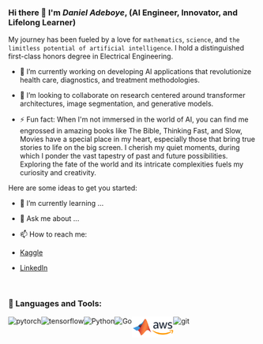 ### Hi there 👋 I'm _Daniel Adeboye_, (AI Engineer, Innovator, and Lifelong Learner)

My journey has been fueled by a love for `mathematics`, `science`, and `the limitless potential of artificial intelligence`. I hold a distinguished first-class honors degree in Electrical Engineering.

- 🔭 I’m currently working on developing AI applications that revolutionize health care, diagnostics, and treatment methodologies.
- 👯 I’m looking to collaborate on research centered around transformer architectures, image segmentation, and generative models.

- ⚡ Fun fact: When I'm not immersed in the world of AI, you can find me engrossed in amazing books like The Bible, Thinking Fast, and Slow, 
Movies have a special place in my heart, especially those that bring true stories to life on the big screen.
I cherish my quiet moments, during which I ponder the vast tapestry of past and future possibilities. Exploring the fate of the world and its intricate complexities fuels my curiosity and creativity. 

Here are some ideas to get you started:


- 🌱 I’m currently learning ...


- 💬 Ask me about ...
  
- 📫 How to reach me:
- [Kaggle](https://www.kaggle.com/oluwadaunsidaniel)
- [LinkedIn](https://www.linkedin.com/in/daniel-adeboye)

<br>

### 🔨 Languages and Tools:
<a href="https://pytorch.org/" target="_blank"> <img align="left" src="https://raw.githubusercontent.com/rahul-jha98/github_readme_icons/main/language_and_tools/square/pytorch/pytorch.svg" alt="pytorch" height="42px"/> </a> 
<a href="https://www.tensorflow.org" target="_blank"> <img align="left" src="https://raw.githubusercontent.com/rahul-jha98/github_readme_icons/main/language_and_tools/square/tensorflow/tensorflow.svg" alt="tensorflow" height="42px"/> </a> 
<a href="https://www.python.org" target="_blank"><img align="left" alt="Python" height ="42px" src="https://raw.githubusercontent.com/rahul-jha98/github_readme_icons/main/language_and_tools/square/python/python.svg"></a>

<a href="https://go.dev" target="_blank"><img align="left" alt="Go" height ="42px" src="https://go.dev/blog/go-brand/Go-Logo/SVG/Go-Logo_Blue.svg"></a>
<a href="https://www.mathworks.com/products/matlab.html" target="_blank"><img align="left" alt="Go" height ="42px" src="https://github.com/daunsid/daunsid/blob/master/matlab-svgrepo-com.svg"></a>


<a href="https://portal.azure.com/" target="_blank"><img align="left" alt="Go" height ="42px" src="https://github.com/daunsid/daunsid/blob/master/aws-svgrepo-com.svg"></a>
<a href="https://git-scm.com/" target="_blank"> <img src="https://raw.githubusercontent.com/rahul-jha98/github_readme_icons/main/language_and_tools/square/git-scm/git-scm.svg" align="left" alt="git" height='42px'/> </a>


<br>
